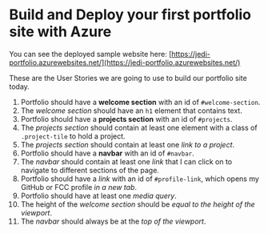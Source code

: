 # Build and Deploy your first portfolio site with Azure

You can see the deployed sample website here: [https://jedi-portfolio.azurewebsites.net/](https://jedi-portfolio.azurewebsites.net/)

These are the User Stories we are going to use to build our portfolio site today.

1. Portfolio should have a **welcome section** with an id of `#welcome-section`.
2. The *welcome section* should have an `h1` element that contains text.
3. Portfolio should have a **projects section** with an id of `#projects`.
4. The *projects section* should contain at least one element with a class of `.project-tile` to hold a project.
5. The *projects section* should contain at least one *link to a project*.
6. Portfolio should have a **navbar** with an id of `#navbar`.
7. The *navbar* should contain at least one *link* that I can click on to navigate to different sections of the page.
8. Portfolio should have a *link* with an id of `#profile-link`, which opens my GitHub or FCC profile *in a new tab*.
9. Portfolio should have at least one *media query*.
10. The height of the *welcome section* should be *equal to the height of the viewport*.
11. The *navbar* should always be at the *top of the viewport*.
